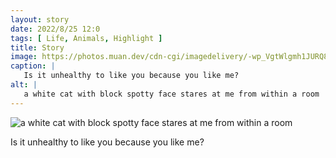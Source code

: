 ```yaml
---
layout: story
date: 2022/8/25 12:0
tags: [ Life, Animals, Highlight ]
title: Story
image: https://photos.muan.dev/cdn-cgi/imagedelivery/-wp_VgtWlgmh1JURQ8t1mg/9cb0c752-ce91-440a-6c3c-b19eea0e2800/public
caption: |
   Is it unhealthy to like you because you like me?
alt: |
   a white cat with block spotty face stares at me from within a room
---
```


![a white cat with block spotty face stares at me from within a room](https://photos.muan.dev/cdn-cgi/imagedelivery/-wp_VgtWlgmh1JURQ8t1mg/9cb0c752-ce91-440a-6c3c-b19eea0e2800/public)

Is it unhealthy to like you because you like me?
